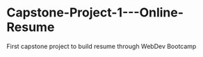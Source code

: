 # Capstone-Project-1---Online-Resume
First capstone project to build resume through WebDev Bootcamp
